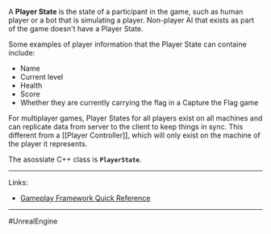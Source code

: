 A **Player State** is the state of a participant in the game, such as human player or a bot that is simulating a player. Non-player AI that exists as part of the game doesn't have a Player State.

Some examples of player information that the Player State can containe include:
- Name
- Current level
- Health
- Score
- Whether they are currently carrying the flag in a Capture the Flag game

For multiplayer games, Player States for all players exist on all machines and can replicate data from server to the client to keep things in sync.
This different from a [[Player Controller]], which will only exist on the machine of the player it represents.

The asossiate C++ class is **`PlayerState`**.

---
Links:
- [Gameplay Framework Quick Reference](https://dev.epicgames.com/documentation/en-us/unreal-engine/gameplay-framework-quick-reference-in-unreal-engine)
---
#UnrealEngine